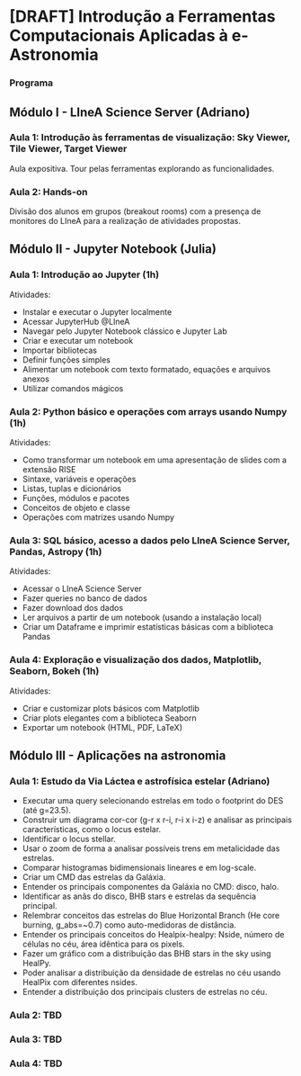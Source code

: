 # [DRAFT] Introdução a Ferramentas Computacionais Aplicadas à e-Astronomia



### Programa

## Módulo I - LIneA Science Server (Adriano)


### Aula 1: Introdução às ferramentas de visualização: Sky Viewer, Tile Viewer, Target Viewer
 Aula expositiva. Tour pelas ferramentas explorando as funcionalidades. 

### Aula 2: Hands-on
 Divisão dos alunos em grupos (breakout rooms) com a presença de monitores do LIneA para a realização de atividades propostas. 

## Módulo II - Jupyter Notebook (Julia)

### Aula 1: Introdução ao Jupyter (1h)
Atividades:
- Instalar e executar o Jupyter localmente
- Acessar JupyterHub @LIneA
- Navegar pelo Jupyter Notebook clássico e Jupyter Lab
- Criar e executar um notebook
- Importar bibliotecas
- Definir funções simples
- Alimentar um notebook com texto formatado, equações e arquivos anexos
- Utilizar comandos mágicos
 
### Aula 2: Python básico e operações com arrays usando Numpy (1h)
Atividades:
- Como transformar um notebook em uma apresentação de slides com a extensão RISE
- Sintaxe, variáveis e operações
- Listas, tuplas e dicionários
- Funções, módulos e pacotes  
- Conceitos de objeto e classe 
- Operações com matrizes usando Numpy

### Aula 3: SQL básico, acesso a dados pelo LIneA Science Server, Pandas, Astropy (1h)
Atividades:
- Acessar o LIneA Science Server
- Fazer queries no banco de dados
- Fazer download dos dados 
- Ler arquivos a partir de um notebook (usando a instalação local)
- Criar um Dataframe e imprimir estatísticas básicas com a biblioteca Pandas 
 
### Aula 4: Exploração e visualização dos dados, Matplotlib, Seaborn, Bokeh (1h)
Atividades:
- Criar e customizar plots básicos com Matplotlib 
- Criar plots elegantes com a biblioteca Seaborn  
- Exportar um notebook (HTML, PDF, LaTeX)

## Módulo III - Aplicações na astronomia 

### Aula 1: Estudo da Via Láctea e astrofísica estelar (Adriano)
- Executar uma query selecionando estrelas em todo o footprint do DES (até g=23.5).
- Construir um diagrama cor-cor (g-r x r-i, r-i x i-z) e analisar as principais características, como o locus estelar.
- Identificar o locus stellar. 
- Usar o zoom de forma a analisar possíveis trens em metalicidade das estrelas. 
- Comparar histogramas bidimensionais lineares e em log-scale.
- Criar um CMD das estrelas da Galáxia. 
- Entender os principais componentes da Galáxia no CMD: disco, halo. 
- Identificar as anãs do disco, BHB stars e estrelas da sequência principal.
- Relembrar conceitos das estrelas do Blue Horizontal Branch (He core burning, g_abs=~0.7) como auto-medidoras de distância.
- Entender os principais conceitos do Healpix-healpy: Nside, número de células no céu, área idêntica para os pixels.
- Fazer um gráfico com a distribuição das BHB stars in the sky using HealPy.
- Poder analisar a distribuição da densidade de estrelas no céu usando HealPix com diferentes nsides.
- Entender a distribuição dos principais clusters de estrelas no céu.

### Aula 2: TBD

### Aula 3: TBD

### Aula 4: TBD







